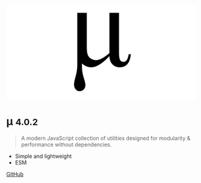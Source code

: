 ![logo](media/mu.png)

# µ <small>4.0.2</small>

> A modern JavaScript collection of utilities designed for modularity & performance without dependencies.

- Simple and lightweight
- ESM

[GitHub](https://github.com/efureev/mu)
